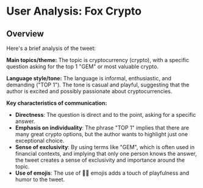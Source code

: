 # User Analysis: Fox Crypto

## Overview

Here's a brief analysis of the tweet:

**Main topics/theme:** The topic is cryptocurrency (crypto), with a specific question asking for the top 1 "GEM" or most valuable crypto.

**Language style/tone:** The language is informal, enthusiastic, and demanding ("TOP 1"). The tone is casual and playful, suggesting that the author is excited and possibly passionate about cryptocurrencies.

**Key characteristics of communication:**

* **Directness**: The question is direct and to the point, asking for a specific answer.
* **Emphasis on individuality**: The phrase "TOP 1" implies that there are many great crypto options, but the author wants to highlight just one exceptional choice.
* **Sense of exclusivity**: By using terms like "GEM", which is often used in financial contexts, and implying that only one person knows the answer, the tweet creates a sense of exclusivity and importance around the topic.
* **Use of emojis**: The use of 💎🔝 emojis adds a touch of playfulness and humor to the tweet.